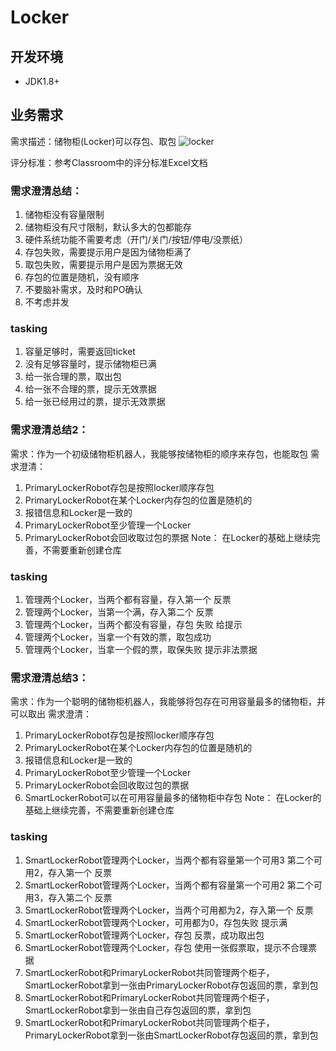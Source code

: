 # Locker

## 开发环境
 - JDK1.8+
 
## 业务需求

需求描述：储物柜(Locker)可以存包、取包
![locker](./locker.png)

评分标准：参考Classroom中的评分标准Excel文档

### 需求澄清总结：
1. 储物柜没有容量限制
2. 储物柜没有尺寸限制，默认多大的包都能存
3. 硬件系统功能不需要考虑（开门/关门/按钮/停电/没票纸）
4. 存包失败，需要提示用户是因为储物柜满了
5. 取包失败，需要提示用户是因为票据无效
6. 存包的位置是随机，没有顺序
7. 不要脑补需求，及时和PO确认
8. 不考虑并发

### tasking
1. 容量足够时，需要返回ticket
2. 没有足够容量时，提示储物柜已满
3. 给一张合理的票，取出包
4. 给一张不合理的票，提示无效票据
5. 给一张已经用过的票，提示无效票据


### 需求澄清总结2：
需求：作为一个初级储物柜机器人，我能够按储物柜的顺序来存包，也能取包
需求澄清：
1. PrimaryLockerRobot存包是按照locker顺序存包
2. PrimaryLockerRobot在某个Locker内存包的位置是随机的
3. 报错信息和Locker是一致的
4. PrimaryLockerRobot至少管理一个Locker
5. PrimaryLockerRobot会回收取过包的票据
   Note：
   在Locker的基础上继续完善，不需要重新创建仓库

### tasking
1. 管理两个Locker，当两个都有容量，存入第一个 反票
2. 管理两个Locker，当第一个满，存入第二个 反票
3. 管理两个Locker，当两个都没有容量，存包 失败 给提示
4. 管理两个Locker，当拿一个有效的票，取包成功
5. 管理两个Locker，当拿一个假的票，取保失败 提示非法票据


### 需求澄清总结3：
需求：作为一个聪明的储物柜机器人，我能够将包存在可用容量最多的储物柜，并可以取出
需求澄清：
1. PrimaryLockerRobot存包是按照locker顺序存包
2. PrimaryLockerRobot在某个Locker内存包的位置是随机的
3. 报错信息和Locker是一致的
4. PrimaryLockerRobot至少管理一个Locker
5. PrimaryLockerRobot会回收取过包的票据
6. SmartLockerRobot可以在可用容量最多的储物柜中存包
   Note：
   在Locker的基础上继续完善，不需要重新创建仓库

### tasking
1. SmartLockerRobot管理两个Locker，当两个都有容量第一个可用3 第二个可用2，存入第一个 反票
2. SmartLockerRobot管理两个Locker，当两个都有容量第一个可用2 第二个可用3，存入第二个 反票
3. SmartLockerRobot管理两个Locker，当两个可用都为2，存入第一个 反票
4. SmartLockerRobot管理两个Locker，可用都为0，存包失败 提示满
5. SmartLockerRobot管理两个Locker，存包 反票，成功取出包
6. SmartLockerRobot管理两个Locker，存包 使用一张假票取，提示不合理票据
7. SmartLockerRobot和PrimaryLockerRobot共同管理两个柜子， SmartLockerRobot拿到一张由PrimaryLockerRobot存包返回的票，拿到包
8. SmartLockerRobot和PrimaryLockerRobot共同管理两个柜子， SmartLockerRobot拿到一张由自己存包返回的票，拿到包
9. SmartLockerRobot和PrimaryLockerRobot共同管理两个柜子， PrimaryLockerRobot拿到一张由SmartLockerRobot存包返回的票，拿到包
